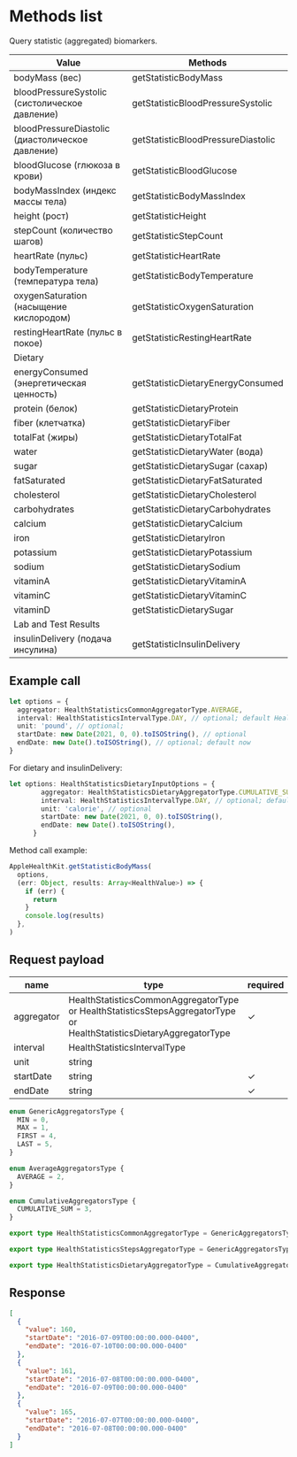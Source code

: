 # Methods list

Query statistic (aggregated) biomarkers.

|Value|Methods|
|---|---|
|bodyMass (вес)|getStatisticBodyMass|
|bloodPressureSystolic (систолическое давление)|getStatisticBloodPressureSystolic|
|bloodPressureDiastolic (диастолическое давление)|getStatisticBloodPressureDiastolic|
|bloodGlucose (глюкоза в крови)|getStatisticBloodGlucose|
|bodyMassIndex (индекс массы тела)|getStatisticBodyMassIndex|
|height (рост)|getStatisticHeight|
|stepCount (количество шагов)|getStatisticStepCount|
|heartRate (пульс)|getStatisticHeartRate|
|bodyTemperature (температура тела)|getStatisticBodyTemperature|
|oxygenSaturation (насыщение кислородом)|getStatisticOxygenSaturation|
|restingHeartRate (пульс в покое)|getStatisticRestingHeartRate|
|Dietary| |
|energyConsumed (энергетическая ценность)|getStatisticDietaryEnergyConsumed|
|protein (белок)|getStatisticDietaryProtein|
|fiber (клетчатка)|getStatisticDietaryFiber|
|totalFat (жиры)|getStatisticDietaryTotalFat|
|water|getStatisticDietaryWater (вода)|
|sugar|getStatisticDietarySugar (сахар)|
|fatSaturated|getStatisticDietaryFatSaturated|
|cholesterol|getStatisticDietaryCholesterol|
|carbohydrates|getStatisticDietaryCarbohydrates|
|calcium|getStatisticDietaryCalcium|
|iron|getStatisticDietaryIron|
|potassium|getStatisticDietaryPotassium|
|sodium|getStatisticDietarySodium|
|vitaminA|getStatisticDietaryVitaminA|
|vitaminC|getStatisticDietaryVitaminC|
|vitaminD|getStatisticDietarySugar|
|Lab and Test Results||
|insulinDelivery (подача инсулина)|getStatisticInsulinDelivery|



## Example call

```typescript
let options = {
  aggregator: HealthStatisticsCommonAggregatorType.AVERAGE,
  interval: HealthStatisticsIntervalType.DAY, // optional; default HealthStatisticsIntervalType.MONTH
  unit: 'pound', // optional;
  startDate: new Date(2021, 0, 0).toISOString(), // optional
  endDate: new Date().toISOString(), // optional; default now
}
```
For dietary and insulinDelivery:
```typescript
let options: HealthStatisticsDietaryInputOptions = {
        aggregator: HealthStatisticsDietaryAggregatorType.CUMULATIVE_SUM,
        interval: HealthStatisticsIntervalType.DAY, // optional; default HealthStatisticsIntervalType.MONTH
        unit: 'calorie', // optional
        startDate: new Date(2021, 0, 0).toISOString(),
        endDate: new Date().toISOString(),
      }
```

Method call example:

```typescript
AppleHealthKit.getStatisticBodyMass(
  options,
  (err: Object, results: Array<HealthValue>) => {
    if (err) {
      return
    }
    console.log(results)
  },
)
```


## Request payload

|name|type|required|
|---|---|---|
|aggregator|HealthStatisticsCommonAggregatorType or HealthStatisticsStepsAggregatorType or HealthStatisticsDietaryAggregatorType|✓|
|interval|HealthStatisticsIntervalType||
|unit|string||
|startDate|string|✓|
|endDate|string|✓|

```typescript
enum GenericAggregatorsType {
  MIN = 0,
  MAX = 1,
  FIRST = 4,
  LAST = 5,
}

enum AverageAggregatorsType {
  AVERAGE = 2,
}

enum CumulativeAggregatorsType {
  CUMULATIVE_SUM = 3,
}

export type HealthStatisticsCommonAggregatorType = GenericAggregatorsType | AverageAggregatorsType;

export type HealthStatisticsStepsAggregatorType = GenericAggregatorsType | CumulativeAggregatorsType;

export type HealthStatisticsDietaryAggregatorType = CumulativeAggregatorsType
```

## Response

```json
[
  {
    "value": 160,
    "startDate": "2016-07-09T00:00:00.000-0400",
    "endDate": "2016-07-10T00:00:00.000-0400"
  },
  {
    "value": 161,
    "startDate": "2016-07-08T00:00:00.000-0400",
    "endDate": "2016-07-09T00:00:00.000-0400"
  },
  {
    "value": 165,
    "startDate": "2016-07-07T00:00:00.000-0400",
    "endDate": "2016-07-08T00:00:00.000-0400"
  }
]
```
